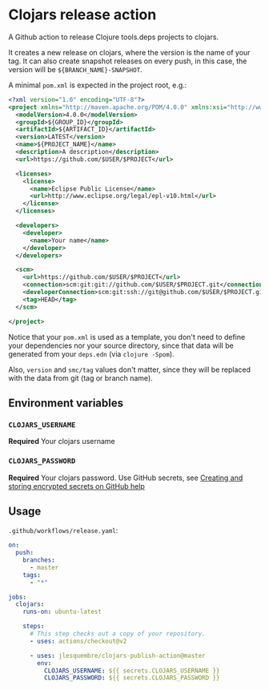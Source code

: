# Clojars release action

A Github action to release Clojure tools.deps projects to clojars.

It creates a new release on clojars, where the version is the name of your tag.
It can also create snapshot releases on every push, in this case, the version
will be `${BRANCH_NAME}-SNAPSHOT`.

A minimal `pom.xml` is expected in the project root, e.g.:

```xml
<?xml version="1.0" encoding="UTF-8"?>
<project xmlns="http://maven.apache.org/POM/4.0.0" xmlns:xsi="http://www.w3.org/2001/XMLSchema-instance" xsi:schemaLocation="http://maven.apache.org/POM/4.0.0 http://maven.apache.org/xsd/maven-4.0.0.xsd">
  <modelVersion>4.0.0</modelVersion>
  <groupId>${GROUP_ID}</groupId>
  <artifactId>${ARTIFACT_ID}</artifactId>
  <version>LATEST</version>
  <name>${PROJECT_NAME}</name>
  <description>A description</description>
  <url>https://github.com/$USER/$PROJECT</url>

  <licenses>
    <license>
      <name>Eclipse Public License</name>
      <url>http://www.eclipse.org/legal/epl-v10.html</url>
    </license>
  </licenses>

  <developers>
    <developer>
      <name>Your name</name>
    </developer>
  </developers>

  <scm>
    <url>https://github.com/$USER/$PROJECT</url>
    <connection>scm:git:git://github.com/$USER/$PROJECT.git</connection>
    <developerConnection>scm:git:ssh://git@github.com/$USER/$PROJECT.git</developerConnection>
    <tag>HEAD</tag>
  </scm>

</project>
```

Notice that your `pom.xml` is used as a template, you don't need to define your
dependencies nor your source directory, since that data will be generated from
your `deps.edn` (via `clojure -Spom`).

Also, `version` and `smc/tag` values don't matter, since they will be replaced
with the data from git (tag or branch name).

## Environment variables

### `CLOJARS_USERNAME`

**Required** Your clojars username

### `CLOJARS_PASSWORD`

**Required** Your clojars password. Use GitHub secrets, see
[Creating and storing encrypted secrets on GitHub help](https://help.github.com/en/actions/configuring-and-managing-workflows/creating-and-storing-encrypted-secrets)

## Usage

`.github/workflows/release.yaml`:

```yaml
on:
  push:
    branches:
      - master
    tags:
      - "*"

jobs:
  clojars:
    runs-on: ubuntu-latest

    steps:
      # This step checks out a copy of your repository.
      - uses: actions/checkout@v2

      - uses: jlesquembre/clojars-publish-action@master
        env:
          CLOJARS_USERNAME: ${{ secrets.CLOJARS_USERNAME }}
          CLOJARS_PASSWORD: ${{ secrets.CLOJARS_PASSWORD }}
```
